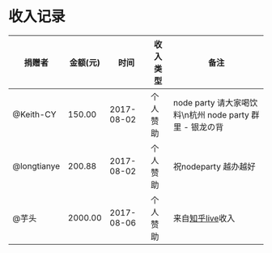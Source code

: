 收入记录
===========

| 捐赠者 | 金额(元) | 时间| 收入类型 | 备注 | 
|-------|-----|------------|----------|-----------------------|
| @Keith-CY | 150.00 | 2017-08-02 | 个人赞助 | node party 请大家喝饮料\n杭州 node party 群里 - 银龙の背 |
| @longtianye  | 200.88 | 2017-08-02 | 个人赞助 | 祝nodeparty 越办越好 |
| @芋头  | 2000.00 | 2017-08-06 | 个人赞助 | 来自[知乎live](https://www.zhihu.com/lives/869191435990204416)收入 |